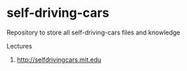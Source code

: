 # self-driving-cars
Repository to store all self-driving-cars files and knowledge

Lectures
1. http://selfdrivingcars.mit.edu
